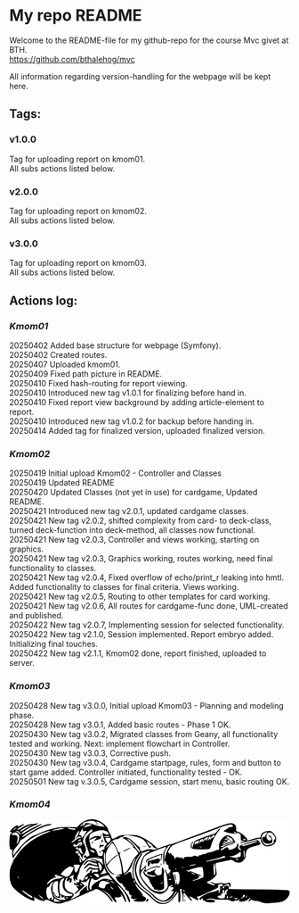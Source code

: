 # My repo README

Welcome to the README-file for my github-repo for the course Mvc givet at BTH.  
https://github.com/bthalehog/mvc  

All information regarding version-handling for the webpage will be kept here.  

## Tags:

### v1.0.0
Tag for uploading report on kmom01.  
All subs actions listed below.  

### v2.0.0
Tag for uploading report on kmom02.  
All subs actions listed below.  

### v3.0.0
Tag for uploading report on kmom03.  
All subs actions listed below. 

## Actions log:

### _Kmom01_
20250402 Added base structure for webpage (Symfony).   
20250402 Created routes.  
20250407 Uploaded kmom01.  
20250409 Fixed path picture in README.  
20250410 Fixed hash-routing for report viewing.  
20250410 Introduced new tag v1.0.1 for finalizing before hand in.  
20250410 Fixed report view background by adding article-element to report.  
20250410 Introduced new tag v1.0.2 for backup before handing in.  
20250414 Added tag for finalized version, uploaded finalized version.  

### _Kmom02_  
20250419 Initial upload Kmom02 - Controller and Classes  
20250419 Updated README  
20250420 Updated Classes (not yet in use) for cardgame, Updated README.  
20250421 Introduced new tag v2.0.1, updated cardgame classes.  
20250421 New tag v2.0.2, shifted complexity from card- to deck-class, turned deck-function into deck-method, all classes now functional.  
20250421 New tag v2.0.3, Controller and views working, starting on graphics.  
20250421 New tag v2.0.3, Graphics working, routes working, need final functionality to classes.  
20250421 New tag v2.0.4, Fixed overflow of echo/print_r leaking into hmtl. Added functionality to classes for final criteria. Views working.  
20250421 New tag v2.0.5, Routing to other templates for card working.   
20250421 New tag v2.0.6, All routes for cardgame-func done, UML-created and published.  
20250422 New tag v2.0.7, Implementing session for selected functionality.  
20250422 New tag v2.1.0, Session implemented. Report embryo added. Initializing final touches.  
20250422 New tag v2.1.1, Kmom02 done, report finished, uploaded to server.  
  
### _Kmom03_  
20250428 New tag v3.0.0, Initial upload Kmom03 - Planning and modeling phase.  
20250428 New tag v3.0.1, Added basic routes - Phase 1 OK.  
20250430 New tag v3.0.2, Migrated classes from Geany, all functionality tested and working. Next: implement flowchart in Controller.  
20250430 New tag v3.0.3, Corrective push.   
20250430 New tag v3.0.4, Cardgame startpage, rules, form and button to start game added. Controller initiated, functionality tested - OK.  
20250501 New tag v.3.0.5, Cardgame session, start menu, basic routing OK.    
  
### _Kmom04_  
  
![](./public/img/bwtailgun.png)
